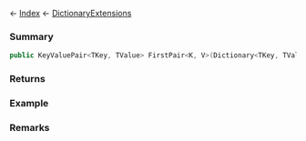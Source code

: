 ← [Index](Api-Index) ← [DictionaryExtensions](System.Collections.Generic.DictionaryExtensions)

### Summary

```csharp
public KeyValuePair<TKey, TValue> FirstPair<K, V>(Dictionary<TKey, TValue> dictionary)
```

### Returns

### Example

### Remarks

